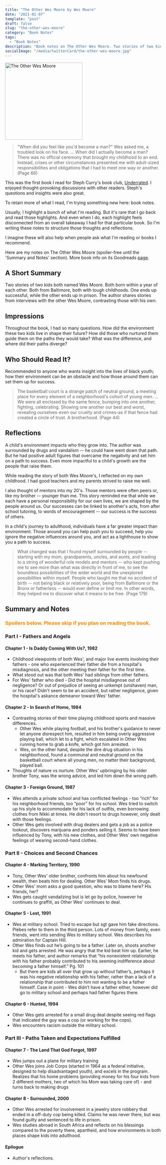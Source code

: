 ```yaml
---
title: "The Other Wes Moore by Wes Moore"
date: "2021-01-07"
template: "post"
draft: false
slug: "the-other-wes-moore"
category: "Book Notes"
tags:
  - "Book Notes"
description: "Book notes on The Other Wes Moore. Two stories of two kids with the same name. Both from Baltimore, both with tough childhoods. One ends up successful, the other ends up in prison. What was the difference, and where did their paths diverge?"
socialImage: "/media/twitterCard/the-other-wes-moore.jpg"
---
```


<img src="https://images-na.ssl-images-amazon.com/images/I/91P7RaEuLmL.jpg" alt="The Other Wes Moore" width="250" />

>"When did you feel like you'd become a man?" Wes asked me, a troubled look on his face. ... When did I actually become a man? There was no official ceremony that brought my childhood to an end. Instead, crises or other circumstances presented me with adult-sized responsibilities and obligations that I had to meet one way or another. (Page 66)

This was the first book I read for Steph Curry's book club, [Underrated](https://twitter.com/stephencurry30/status/1296168620192538624?lang=en). I enjoyed thought-provoking discussions with other readers. Steph's questions and insights were also great.

To retain more of what I read, I'm trying something new here: book notes.

Usually, I highlight a bunch of what I'm reading. But it's rare that I go back and read those highlights. And even when I do, each highlight feels disconnected from an overall takeaway I had for that particular book. So I'm writing these notes to structure those thoughts and reflections. 

I imagine these will also help when people ask what I'm reading or books I recommend.

Here are my notes on The Other Wes Moore (spoiler-free until the 'Summary and Notes' section). More book info on its Goodreads [page](https://www.goodreads.com/book/show/7099273-the-other-wes-moore).

## A Short Summary
Two stories of two kids both named Wes Moore. Both born within a year of each other. Both from Baltimore, both with tough childhoods. One ends up successful, while the other ends up in prison. The author shares stories from interviews with the other Wes Moore, contrasting those with his own.

## Impressions
Throughout the book, I had so many questions. How did the environment these two kids live in shape their future? How did those who nurtured them guide them on the paths they would take? What was the difference, and where did their paths diverge?

## Who Should Read It?
Recommended to anyone who wants insight into the lives of black youth; how their environment can be an obstacle and how those around them can set them up for success. 

>The basketball court is a strange patch of neutral ground, a meeting place for every element of a neighborhood's cohort of young men. ... We were all enclosed by the same fence, bumping into one another, fighting, celebrating. Showing one another our best and worst, revealing ourselves-even our cruelty and crimes-as if that fence had created a circle of trust. A brotherhood. (Page 44)

## Reflections
A child's environment impacts who they grow into. The author was surrounded by drugs and vandalism -- he could have went down that path. But he had positive adult figures that overcame the negativity and set him on a path to success. Even more impactful to a child's growth are the people that raise them.

While reading the story of both Wes Moore's, I reflected on my own childhood. I had good teachers and my parents strived to raise me well.

I also thought of mentors into my 20's. Those mentors were often peers or, like my brother -- younger than me. This story reminded me that while we each have a personal responsibility for our own lives, we are shaped by the people around us. Our successes can be linked to another's acts, from after school tutoring, to words of encouragement -- our success is the success of others.

In a child's journey to adulthood, individuals have a far greater impact than environment. Those around you can help push you to succeed, help you ignore the negative influences around you, and act as a lighthouse to show you a path to success.

>What changed was that I found myself surrounded by people -- starting with my mom, grandparents, uncles, and aunts, and leading to a string of wonderful role models and mentors -- who kept pushing me to see more than what was directly in front of me, to see the boundless possibilities of the wider world and the unexplored possibilities within myself. People who taught me that no accident of birth -- not being black or relatively poor, being from Baltimore or the Bronx or fatherless -- would ever define or limit me. In other words, they helped me to discover what it means to be free. (Page 179)

## Summary and Notes
### **<span style = "color: #ff8c00;"> Spoilers below. Please skip if you plan on reading the book.</span>**

### Part I - Fathers and Angels

#### Chapter 1 - Is Daddy Coming With Us?, 1982
- Childhood viewpoints of both Wes', and major live events involving their fathers - one who experienced their father die from a hospital's misdiagnosis, and the other meeting their father for the first time.
- What stood out was that both Wes' had siblings from other fathers.
- For Wes' father who died - Did the hospital misdiagnose out of negligence? Or out of prejudice of seeing an unkempt (unshaven) man, or his race? Didn't seem to be an accident, but rather negligence, given the hospital's askance demeanor toward Wes' father.

#### Chapter 2 - In Search of Home, 1984
- Contrasting stories of their time playing childhood sports and massive differences.
    - Other Wes while playing football, and his brother's guidance to never let anyone disrespect him, resulted in him being overly aggressive playing ball, which let to a fight, which escalated in Other Wes running home to grab a knife, which got him arrested.
    - Wes, on the other hand, despite the dire drug situation in his neighborhood, found a communal and neutral ground on the basketball court where all young men, no matter their background, played ball.
- Thoughts of nature vs nurture. Other Wes' upbringing by his older brother Tony, was the wrong advice, and led him down the wrong path.

#### Chapter 3 - Foreign Ground, 1987
- Wes attends a private school and has conflicted feelings - too “rich” for his neighborhood friends, too “poor” for his school. Wes tried to switch up his style to accommodate for his lack of outfits, even borrowing clothes from Nikki at times. He didn't resort to drugs however, only dealt with those feelings.
- Other Wes gets involved with drug dealers and gets a job as a police lookout, discovers marijuana and ponders selling it. Seems to have been influenced by Tony, with his new clothes, and Other Wes’ own negative feelings of wearing second-hand clothes.

### Part II - Choices and Second Chances

#### Chapter 4 - Marking Territory, 1990
- Tony, Other Wes' older brother, confronts him about his newfound wealth, then beats him for dealing. Other Wes' Mom finds his drugs.
- Other Wes' mom asks a good question, who was to blame here? His friends, her?
- Wes gets caught vandalizing but is let go by police, however he continues to graffiti, as Other Wes' continues to deal.

#### Chapter 5 - Lost, 1991
- Wes at military school. Tried to escape but sgt gave him fake directions. Plebes refer to them in the third person. Lots of money from family, even friends, went into sending Wes to military school. Wes describes his admiration for Captain Hill.
- Other Wes finds out he’s going to be a father. Later on, shoots another kid and gets arrested. He was angry that the kid beat him up. Earlier, he meets his father, and author remarks that “his nonexistent relationship with his father probably contributed to his seeming indifference about becoming a father himself.” Pg. 101
    - But there are kids all over that grow up without father’s, perhaps it was his negative relationship with his father, rather than a lack of a relationship that contributed to him not wanting to be a father himself. Case in point - Wes didn’t have a father either, however did go to military school and perhaps had father figures there.

#### Chapter 6 - Hunted, 1994
- Other Wes gets arrested for a small drug deal despite seeing red flags that indicated the guy was a cop (or working for the cops).
- Wes encounters racism outside the military school.

### Part III - Paths Taken and Expectations Fulfilled

#### Chapter 7 - The Land That God Forgot, 1997
- Wes jumps out a plane for military training
- Other Wes joins Job Corps (started in 1964 as a federal initiative, designed to help disadvantaged youth), and excels in the program. Realizes that his home problems (providing money for his four kids from 2 different mothers, two of which his Mom was taking care of) - and turns back to making drugs

#### Chapter 8 - Surrounded, 2000
- Other Wes arrested for involvement in a jewelry store robbery that ended in a off-duty cop being killed. Claims he was never there, but was found guilty and sentenced to life in prison.
- Wes studies abroad in South Africa and reflects on his blessings compared to the poverty there, apartheid, and how environments in both places shape kids into adulthood.

#### Epilogue
- Author's reflections.
